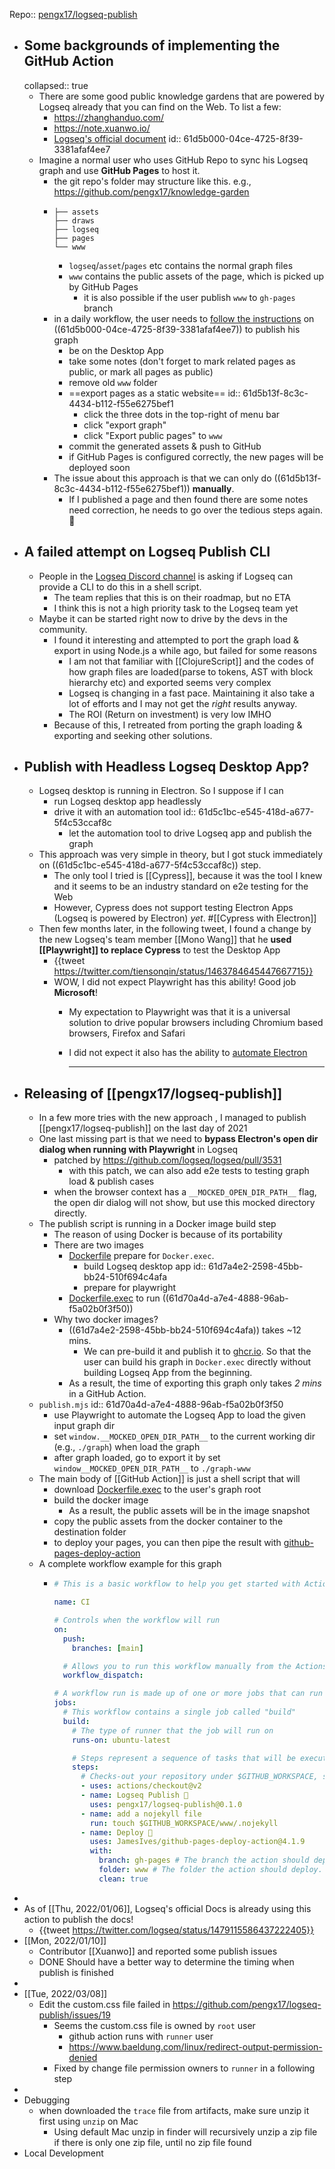 Repo:: [pengx17/logseq-publish](https://github.com/pengx17/logseq-publish)

- ## Some backgrounds of implementing the GitHub Action
  collapsed:: true
	- There are some good public knowledge gardens that are powered by Logseq already that you can find on the Web. To list a few:
		- https://zhanghanduo.com/
		- https://note.xuanwo.io/
		- [Logseq's official document](https://logseq.github.io/)
		  id:: 61d5b000-04ce-4725-8f39-3381afaf4ee7
	- Imagine a normal user who uses GitHub Repo to sync his Logseq graph and use **GitHub Pages** to host it.
		- the git repo's folder may structure like this. e.g., https://github.com/pengx17/knowledge-garden
		- ```
		  ├── assets
		  ├── draws
		  ├── logseq
		  ├── pages
		  └── www
		  ```
			- `logseq`/`asset`/`pages` etc contains the normal graph files
			- `www` contains the public assets of the page, which is picked up by GitHub Pages
				- it is also possible if the user publish `www` to `gh-pages` branch
		- in a daily workflow, the user needs to [follow the instructions](<https://docs.logseq.com/#/page/Publishing%20(Desktop%20App%20Only)>) on ((61d5b000-04ce-4725-8f39-3381afaf4ee7)) to publish his graph
			- be on the Desktop App
			- take some notes (don't forget to mark related pages as public, or mark all pages as public)
			- remove old `www` folder
			- ==export pages as a static website==
			  id:: 61d5b13f-8c3c-4434-b112-f55e6275bef1
				- click the three dots in the top-right of menu bar
				- click "export graph"
				- click "Export public pages" to `www`
			- commit the generated assets & push to GitHub
			- if GitHub Pages is configured correctly, the new pages will be deployed soon
		- The issue about this approach is that we can only do ((61d5b13f-8c3c-4434-b112-f55e6275bef1)) **manually**.
			- If I published a page and then found there are some notes need correction, he needs to go over the tedious steps again. 🤦
- ## A failed attempt on Logseq Publish CLI
	- People in the [Logseq Discord channel](https://discord.gg/KpN4eHY) is asking if Logseq can provide a CLI to do this in a shell script.
		- The team replies that this is on their roadmap, but no ETA
		- I think this is not a high priority task to the Logseq team yet
	- Maybe it can be started right now to drive by the devs in the community.
		- I found it interesting and attempted to port the graph load & export in using Node.js a while ago, but failed for some reasons
			- I am not that familiar with [[ClojureScript]] and the codes of how graph files are loaded(parse to tokens, AST with block hierarchy etc) and exported seems very complex
			- Logseq is changing in a fast pace. Maintaining it also take a lot of efforts and I may not get the _right_ results anyway.
			- The ROI (Return on investment) is very low IMHO
		- Because of this, I retreated from porting the graph loading & exporting and seeking other solutions.
- ## Publish with Headless Logseq Desktop App?
	- Logseq desktop is running in Electron. So I suppose if I can
		- run Logseq desktop app headlessly
		- drive it with an automation tool
		  id:: 61d5c1bc-e545-418d-a677-5f4c53ccaf8c
			- let the automation tool to drive Logseq app and publish the graph
	- This approach was very simple in theory, but I got stuck immediately on ((61d5c1bc-e545-418d-a677-5f4c53ccaf8c)) step.
		- The only tool I tried is [[Cypress]], because it was the tool I knew and it seems to be an industry standard on e2e testing for the Web
		- However, Cypress does not support testing Electron Apps (Logseq is powered by Electron) _yet_. #[[Cypress with Electron]]
	- Then few months later, in the following tweet, I found a change by the new Logseq's team member [[Mono Wang]] that he **used [[Playwright]] to replace Cypress** to test the Desktop App
		- {{tweet https://twitter.com/tiensonqin/status/1463784645447667715}}
		- WOW, I did not expect Playwright has this ability! Good job **Microsoft**!
			- My expectation to Playwright was that it is a universal solution to drive popular browsers including Chromium based browsers, Firefox and Safari
			- I did not expect it also has the ability to [automate Electron](https://playwright.dev/docs/api/class-electron)
			  
			  ---
- ## Releasing of [[pengx17/logseq-publish]]
	- In a few more tries with the new approach , I managed to publish [[pengx17/logseq-publish]] on the last day of 2021
	- One last missing part is that we need to **bypass Electron's open dir dialog when running with Playwright** in Logseq
		- patched by https://github.com/logseq/logseq/pull/3531
			- with this patch, we can also add e2e tests to testing graph load & publish cases
		- when the browser context has a `__MOCKED_OPEN_DIR_PATH__` flag, the open dir dialog will not show, but use this mocked directory directly.
	- The publish script is running in a Docker image build step
		- The reason of using Docker is because of its portability
		- There are two images
			- [Dockerfile](https://github.com/pengx17/logseq-publish/blob/main/Dockerfile) prepare for `Docker.exec`.
				- build Logseq desktop app
				  id:: 61d7a4e2-2598-45bb-bb24-510f694c4afa
				- prepare for playwright
			- [Dockerfile.exec](https://github.com/pengx17/logseq-publish/blob/main/Dockerfile.exec) to run ((61d70a4d-a7e4-4888-96ab-f5a02b0f3f50))
		- Why two docker images?
			- ((61d7a4e2-2598-45bb-bb24-510f694c4afa)) takes ~12 mins.
				- We can pre-build it and publish it to [ghcr.io](ghcr.io). So that the user can build his graph in `Docker.exec` directly without building Logseq App from the beginning.
			- As a result, the time of exporting this graph only takes _2 mins_ in a GitHub Action.
	- `publish.mjs`
	  id:: 61d70a4d-a7e4-4888-96ab-f5a02b0f3f50
		- use Playwright to automate the Logseq App to load the given input graph dir
		- set `window.__MOCKED_OPEN_DIR_PATH__` to the current working dir (e.g., `./graph`) when load the graph
		- after graph loaded, go to export it by set `window__MOCKED_OPEN_DIR_PATH__` to `./graph-www`
	- The main body of [[GitHub Action]] is just a shell script that will
		- download [Dockerfile.exec](https://github.com/pengx17/logseq-publish/blob/main/Dockerfile.exec) to the user's graph root
		- build the docker image
			- As a result, the public assets will be in the image snapshot
		- copy the public assets from the docker container to the destination folder
		- to deploy your pages, you can then pipe the result with [github-pages-deploy-action](https://github.com/JamesIves/github-pages-deploy-action)
	- A complete workflow example for this graph
		- ```yml
		  # This is a basic workflow to help you get started with Actions
		  
		  name: CI
		  
		  # Controls when the workflow will run
		  on:
		    push:
		      branches: [main]
		  
		    # Allows you to run this workflow manually from the Actions tab
		    workflow_dispatch:
		  
		  # A workflow run is made up of one or more jobs that can run sequentially or in parallel
		  jobs:
		    # This workflow contains a single job called "build"
		    build:
		      # The type of runner that the job will run on
		      runs-on: ubuntu-latest
		  
		      # Steps represent a sequence of tasks that will be executed as part of the job
		      steps:
		        # Checks-out your repository under $GITHUB_WORKSPACE, so your job can access it
		        - uses: actions/checkout@v2
		        - name: Logseq Publish 🚩
		          uses: pengx17/logseq-publish@0.1.0
		        - name: add a nojekyll file
		          run: touch $GITHUB_WORKSPACE/www/.nojekyll
		        - name: Deploy 🚀
		          uses: JamesIves/github-pages-deploy-action@4.1.9
		          with:
		            branch: gh-pages # The branch the action should deploy to.
		            folder: www # The folder the action should deploy.
		            clean: true
		  ```
-
- As of [[Thu, 2022/01/06]], Logseq's official Docs is already using this action to publish the docs!
	- {{tweet https://twitter.com/logseq/status/1479115586437222405}}
- [[Mon, 2022/01/10]]
	- Contributor [[Xuanwo]] and reported some publish issues
	- DONE Should have a better way to determine the timing when publish is finished
-
- [[Tue, 2022/03/08]]
	- Edit the custom.css file failed in https://github.com/pengx17/logseq-publish/issues/19
		- Seems the custom.css file is owned by `root` user
			- github action runs with `runner` user
			- https://www.baeldung.com/linux/redirect-output-permission-denied
		- Fixed by change file permission owners to `runner` in a following step
-
- Debugging
	- when downloaded the `trace` file from artifacts, make sure unzip it first using `unzip` on Mac
		- Using default Mac unzip in finder will recursively unzip a zip file if there is only one zip file, until no zip file found
- Local Development